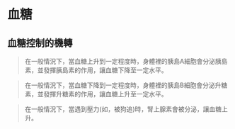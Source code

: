 # 血糖
## 血糖控制的機轉
> 在一般情況下，當血糖上升到一定程度時，身體裡的胰島A細胞會分泌胰島素，並發揮胰島素的作用，讓血糖下降至一定水平。

> 在一般情況下，當血糖下降到一定程度時，身體裡的胰島B細胞會分泌升糖素，並發揮升糖素的作用，讓血糖上升至一定水平。

> 在一般情況下，當遇到壓力(如，被狗追)時，腎上腺素會被分泌，讓血糖上升。




